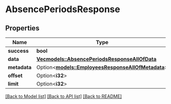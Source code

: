 # AbsencePeriodsResponse

## Properties

Name | Type | Description | Notes
------------ | ------------- | ------------- | -------------
**success** | **bool** |  | 
**data** | [**Vec<models::AbsencePeriodsResponseAllOfData>**](AbsencePeriodsResponse_allOf_data.md) |  | 
**metadata** | Option<[**models::EmployeesResponseAllOfMetadata**](EmployeesResponse_allOf_metadata.md)> |  | [optional]
**offset** | Option<**i32**> |  | [optional]
**limit** | Option<**i32**> |  | [optional]

[[Back to Model list]](../README.md#documentation-for-models) [[Back to API list]](../README.md#documentation-for-api-endpoints) [[Back to README]](../README.md)


